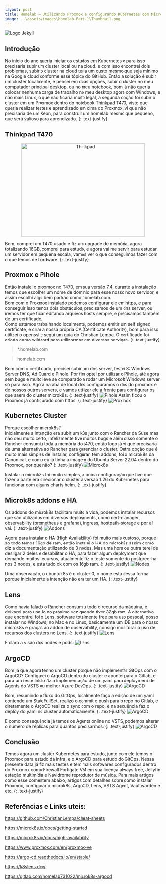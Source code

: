 ```yaml
---
layout: post
title: Homelab – Utilizando Proxmox e configurando Kubernetes com Microk8s
image: ..\assets\images\homelab-Part-1\Thumbnail.png
---
```

![Logo Jekyll]({{site.url}}\assets\images\homelab-Part-1\Thumbnail.png )

## Introdução

No início do ano queria iniciar os estudos em Kubernetes e para isso precisaria subir um cluster local ou na cloud, e com isso encontrei dois problemas, subir o cluster na cloud teria um custo mesmo que seja mínimo na Google cloud conforme esse tópico do GitHub.
Então a solução é subir um cluster localmente, e pensei em duas opções, subir o cluster no meu computador principal desktop, ou no meu notebook, bom já não queria colocar nenhuma carga de trabalho no meu desktop agora com Windows, e não mais Linux, o que não ficaria muito legal, a segunda opção foi subir o cluster em um Proxmox dentro do notebook Thinkpad T470, visto que queria realizar testes e aprendizado em cima do Proxmox, vi que não precisaria de um Xeon, para construir um homelab mesmo que pequeno, que será valioso para aprendizado.
{: .text-justify}


## Thinkpad T470
<p align="center">
  <img src="{{site.url}}\assets\images\homelab-Part-1\1687611564583.png" alt="Thinkpad" width="400" height="300"/>
</p>

Bom, comprei um T470 usado e fiz um upgrade de memória, agora totalizando 16GB, comprei para estudo, e agora vai  me servir para estudar um servidor em pequena escala, vamos ver o que conseguimos fazer com o que temos de hardware. 
{: .text-justify}
## Proxmox e Pihole

Então instalei o proxmox no T470, em sua versão 7.4, durante a instalação temos que escolher um nome de domínio para esse nosso novo servidor, e assim escolhi algo bem padrão como homelab.com.  
Bom com o Proxmox instalado podemos configurar ele em https, e para conseguir isso temos dois obstáculos, precisamos de um dns server, ou iremos ter que ficar editando arquivos hosts sempre, e precisamos também  de um certificado.  
Como estamos trabalhando localmente, podemos emitir um self signed certificate, e criar a nossa própria CA (Certificate Authority), bom para isso utilizei o openssl e segui um guia do Christian Lempa. O certificado foi criado como wildcard para utilizarmos em diversos serviços.
{: .text-justify}

> *.homelab.com

> homelab.com

Bom com o certificado, precisei subir um dns server, testei 3: Windows Server DNS, Ad Guard e Pihole. Por fim optei por utilizar o Pihole, até agora sem bugs e muito leve se comparado a rodar um Microsoft Windows server só para isso. 
Agora na aba de local dns configuramos o dns do proxmox e de nossos outros servers, e vamos utilizar ele a frente para configurar os que saem do cluster microk8s.
{: .text-justify}
![Pihole]({{site.url}}\assets\images\homelab-Part-1\1687609497261.png)
Assim ficou o Proxmox já configurado com https:
{: .text-justify}
![Proxmox]({{site.url}}\assets\images\homelab-Part-1\1687613980175.png)

## Kubernetes Cluster 

Porque escolher microk8s?  
Inicialmente a intenção era subir um k3s junto com o Rancher da Suse mas não deu muito certo, infelizmente tive muitos bugs e além disso somente o Rancher consumiu toda a memória do t470, então logo já vi que precisaria de uma alternativa ao Rancher para gerenciar o cluster.
Outra opção que é muito mais simples de instalar, configurar, tem addons, foi o microk8s da Canonical, e como eu já tinha a imagem do Ubuntu Server 22.04 dentro do Proxmox, por que não?
{: .text-justify}
![Microk8s]({{site.url}}\assets\images\homelab-Part-1\1687611504315.png)

Instalar o microk8s foi muito simples, a única configuração que tive que fazer a parte era direcionar o cluster a versão 1.26 do Kubernetes para funcionar com alguns charts helm.
{: .text-justify}

## Microk8s addons e HA 
Os addons do microk8s facilitam muito a vida, podemos instalar recursos que são utilizados em diversos deployments, como cert-manager, observability (prometheus e grafana), ingress, hostpath-storage e por aí vai.
{: .text-justify}
![Addons]({{site.url}}\assets\images\homelab-Part-1\1687609814232.png)

Agora para instalar o HA (High Availability) foi muito mais custoso, porque ao todo temos 16gb de ram, então instalei o HA do microk8s assim como diz a documentação utilizando de 3 nodes. Mas uma hora ou outra terei de desligar 2 deles e desabilitar o HA, para fazer algum deployment que demande muitos recursos, atualmente fiz o teste somente do postgree-ha nos 3 nodes, e esta tudo ok com os 16gb ram.
{: .text-justify}
![Nodes]({{site.url}}\assets\images\homelab-Part-1\1687609923226.png)

Uma observação, o ubuntuk8s é o cluster 0, o nome está dessa 
forma porque inicialmente a intenção não era ter um HA.
{: .text-justify}
## Lens

Como havia falado o Rancher consumiu todo o recurso da máquina, e deixarei para usa-lo na próxima vez quando tiver 32gb ram. A alternativa que encontrei foi o Lens, software totalmente free para uso pessoal, posso instalar no Windows, no Mac e no Linux, basicamente um IDE para o nosso microk8s e graças ao addon de observability, consigo monitorar o uso de recursos dos clusters no Lens.
{: .text-justify}
![Lens]({{site.url}}\assets\images\homelab-Part-1\1687610161285.png)

E claro a visão dos nodes e pods: 
![Lens]({{site.url}}\assets\images\homelab-Part-1\1687610273736.png)

## ArgoCD

Bom já que agora tenho um cluster porque não implementar GitOps com o ArgoCD? Configurei o ArgoCD dentro do cluster e apontei para o Gitlab, e para um teste inicio fiz a implementação de um yaml para deployment de Agents do VSTS ou melhor Azure DevOps.
{: .text-justify}
![ArgoCD]({{site.url}}\assets\images\homelab-Part-1\1687610385524.png)

Bom, resumindo o fluxo do GitOps, localmente faço a edição de um yaml contendo um StateFullSet, realizo o commit e push para o repo no Gitlab, e diretamente o ArgoCD realiza o sync com o repo, e na sequência faz o deploy do yaml no cluster automaticamente.
{: .text-justify}
![ArgoCD]({{site.url}}\assets\images\homelab-Part-1\1687610446691.png)

E como consequência já temos os Agents online no VSTS, podemos alterar o número de réplicas para quantos precisarmos: 
{: .text-justify}
![ArgoCD]({{site.url}}\assets\images\homelab-Part-1\1687610549266.png)


## Conclusão 
Temos agora um cluster Kubernetes para estudo, junto com ele temos o Proxmox para estudo da infra, e o ArgoCD para estudo do GitOps. Nessa presente data já fiz mais testes e tem mais softwares configurados dentro do Proxmox como Firewall Fortigate VM em sua licença always free, Jellyfin estação multimídia e Navidrome reprodutor de música.
Para mais artigos como esse comentem abaixo, artigos com detalhes sobre como instalar Proxmox, configurar o microk8s, ArgoCD, Lens, VSTS Agent, Vaultwarden e etc.
{: .text-justify}

## Referências e Links uteis:
<https://github.com/ChristianLempa/cheat-sheets>

<https://microk8s.io/docs/getting-started>

<https://microk8s.io/docs/high-availability>

<https://www.proxmox.com/en/proxmox-ve>

<https://argo-cd.readthedocs.io/en/stable/>

<https://k8slens.dev/>

<https://gitlab.com/homelab731022/microk8s-argocd>


